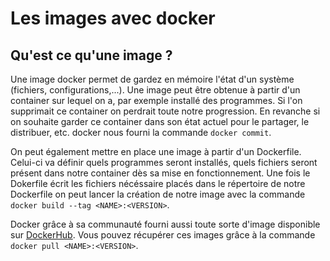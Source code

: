 Les images avec docker
======================

Qu'est ce qu'une image ?
------------------------

Une image docker permet de gardez en mémoire l'état d'un système (fichiers, configurations,...). Une image peut être obtenue à partir d'un container sur lequel on a, par exemple installé des programmes. Si l'on supprimait ce container on perdrait toute notre progression. En revanche si on souhaite garder ce container dans son état actuel pour le partager, le distribuer, etc. docker nous fourni la commande `docker commit`.

On peut également mettre en place une image à partir d'un Dockerfile. Celui-ci va définir quels programmes seront installés, quels fichiers seront présent dans notre container dès sa mise en fonctionnement. Une fois le Dokerfile écrit les fichiers nécéssaire placés dans le répertoire de notre Dockerfile on peut lancer la création de notre image avec la commande `docker build --tag <NAME>:<VERSION>`.

Docker grâce à sa communauté fourni aussi toute sorte d'image disponible sur [DockerHub](http://hub.docker.com). Vous pouvez récupérer ces images grâce à la commande `docker pull <NAME>:<VERSION>`.

